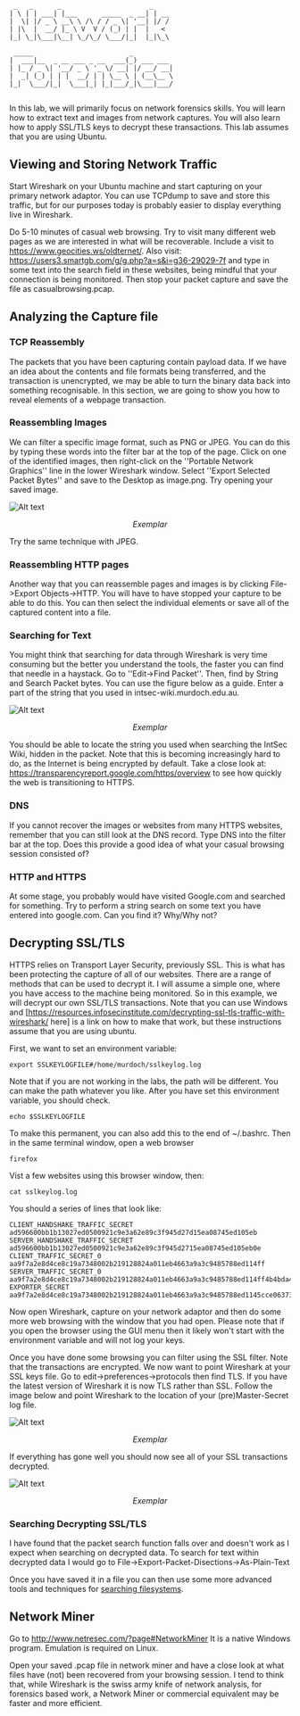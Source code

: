 ```
 _   _      _                      _    
| \ | | ___| |___      _____  _ __| | __
|  \| |/ _ \ __\ \ /\ / / _ \| '__| |/ /
| |\  |  __/ |_ \ V  V / (_) | |  |   < 
|_| \_|\___|\__| \_/\_/ \___/|_|  |_|\_\
                                        
 _____                        _          
|  ___|__  _ __ ___ _ __  ___(_) ___ ___ 
| |_ / _ \| '__/ _ \ '_ \/ __| |/ __/ __|
|  _| (_) | | |  __/ | | \__ \ | (__\__ \
|_|  \___/|_|  \___|_| |_|___/_|\___|___/
                                         
```

In this lab, we will primarily focus on network forensics skills. You will learn how to extract text and images from network captures. You will also learn how to apply SSL/TLS keys to decrypt these transactions. This lab assumes that you are using Ubuntu.

## Viewing and Storing Network Traffic 

Start Wireshark on your Ubuntu machine and start capturing on your primary network adaptor. You can use TCPdump to save and store this traffic, but for our purposes today is probably easier to display everything live in Wireshark.

Do 5-10 minutes of casual web browsing. Try to visit many different web pages as we are interested in what will be recoverable. Include a visit to https://www.geocities.ws/oldternet/. Also visit: https://users3.smartgb.com/g/g.php?a=s&i=g36-29029-7f and type in some text into the search field in these websites, being mindful that your connection is being monitored. Then stop your packet capture and save the file as casualbrowsing.pcap.

## Analyzing the Capture file 

### TCP Reassembly

The packets that you have been capturing contain payload data. If we have an idea about the contents and file formats being transferred, and the transaction is unencrypted, we may be able to turn the binary data back into something recognisable. In this section, we are going to show you how to reveal elements of a webpage transaction. 

### Reassembling Images

We can filter a specific image format, such as PNG or JPEG. You can do this by typing these words into the filter bar at the top of the page. Click on one of the identified images, then right-click on the ''Portable Network Graphics'' line in the lower Wireshark window. Select ''Export Selected Packet Bytes'' and save to the Desktop as image.png. Try opening your saved image.

![Alt text](../IMGs/export_packets.png?raw=true "Exemplar") <p style="text-align:center; font-style:italic;">Exemplar</p>

Try the same technique with JPEG.

### Reassembling HTTP pages

Another way that you can reassemble pages and images is by clicking File->Export Objects->HTTP. You will have to have stopped your capture to be able to do this. You can then select the individual elements or save all of the captured content into a file.

### Searching for Text ###

You might think that searching for data through Wireshark is very time consuming but the better you understand the tools, the faster you can find that needle in a haystack. Go to ''Edit->Find Packet''. Then, find by String and Search Packet bytes. You can use the figure below as a guide. Enter a part of the string that you used in intsec-wiki.murdoch.edu.au.

![Alt text](../IMGs/Wireshark_string_search.png?raw=true "Exemplar") <p style="text-align:center; font-style:italic;">Exemplar</p>

You should be able to locate the string you used when searching the IntSec Wiki, hidden in the packet. Note that this is becoming increasingly hard to do, as the Internet is being encrypted by default. Take a close look at: https://transparencyreport.google.com/https/overview to see how quickly the web is transitioning to HTTPS.

### DNS ###

If you cannot recover the images or websites from many HTTPS websites, remember that you can still look at the DNS record. Type DNS into the filter bar at the top. Does this provide a good idea of what your casual browsing session consisted of?

### HTTP and HTTPS ###

At some stage, you probably would have visited Google.com and searched for something. Try to perform a string search on some text you have entered into google.com. Can you find it? Why/Why not?

## Decrypting SSL/TLS ##

HTTPS relies on Transport Layer Security, previously SSL. This is what has been protecting the capture of all of our websites. There are a range of methods that can be used to decrypt it. I will assume a simple one, where you have access to the machine being monitored. So in this example, we will decrypt our own SSL/TLS transactions. Note that you can use Windows and [https://resources.infosecinstitute.com/decrypting-ssl-tls-traffic-with-wireshark/ here] is a link on how to make that work, but these instructions assume that you are using ubuntu.

First, we want to set an environment variable:

	export SSLKEYLOGFILE#/home/murdoch/sslkeylog.log

Note that if you are not working in the labs, the path will be different. You can make the path whatever you like. After you have set this environment variable, you should check.

	echo $SSLKEYLOGFILE

To make this permanent, you can also add this to the end of ~/.bashrc. Then in the same terminal window, open a web browser

	firefox 


Vist a few websites using this browser window, then:

	cat sslkeylog.log

You should a series of lines that look like:

	CLIENT_HANDSHAKE_TRAFFIC_SECRET ad596600bb1b13027ed0500921c9e3a62e89c3f945d27d15ea08745ed105eb
	SERVER_HANDSHAKE_TRAFFIC_SECRET ad596600bb1b13027ed0500921c9e3a62e89c3f945d2715ea08745ed105eb0e 
	CLIENT_TRAFFIC_SECRET_0 aa9f7a2e8d4ce8c19a7348002b219128824a011eb4663a9a3c9485788ed114ff 
	SERVER_TRAFFIC_SECRET_0 aa9f7a2e8d4ce8c19a7348002b219128824a011eb4663a9a3c9485788ed114ff4b4bda4c653ef00501c5109d4f
	EXPORTER_SECRET aa9f7a2e8d4ce8c19a7348002b219128824a011eb4663a9a3c9485788ed1145cce06373f8bfdbae

Now open Wireshark, capture on your network adaptor and then do some more web browsing with the window that you had open. Please note that if you open the browser using the GUI menu then it likely won't start with the environment variable and will not log your keys.

Once you have done some browsing you can filter using the SSL filter. Note that the transactions are encrypted. We now want to point Wireshark at your SSL keys file. Go to edit->preferences->protocols then find TLS. If you have the latest version of Wireshark it is now TLS rather than SSL. Follow the image below and point Wireshark to the location of your (pre)Master-Secret log file. 

![Alt text](../IMGs/Tls_key_log.png?raw=true "Exemplar") <p style="text-align:center; font-style:italic;">Exemplar</p>

If everything has gone well you should now see all of your SSL transactions decrypted.

![Alt text](../IMGs/Decrypted_ssl.png?raw=true "Exemplar") <p style="text-align:center; font-style:italic;">Exemplar</p>

### Searching Decrypting SSL/TLS 

I have found that the packet search function falls over and doesn't work as I expect when searching on decrypted data. To search for text within decrypted data I would go to File->Export-Packet-Disections->As-Plain-Text

Once you have saved it in a file you can then use some more advanced tools and techniques for [searching filesystems](../Reusable_Learning_Objects/searching_file_systems.md).

## Network Miner

Go to http://www.netresec.com/?page#NetworkMiner It is a native Windows program. Emulation is required on Linux.

Open your saved .pcap file in network miner and have a close look at what files have (not) been recovered from your browsing session. I tend to think that, while Wireshark is the swiss army knife of network analysis, for forensics based work, a Network Miner or commercial equivalent may be faster and more efficient.
